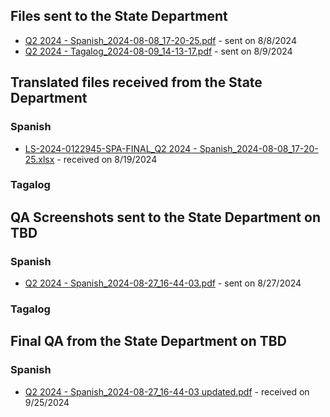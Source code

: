 ## Files sent to the State Department 

- [Q2 2024 - Spanish_2024-08-08_17-20-25.pdf](https://github.com/user-attachments/files/16551419/Q2.2024.-.Spanish_2024-08-08_17-20-25.pdf) - sent on 8/8/2024
- [Q2 2024 - Tagalog_2024-08-09_14-13-17.pdf](https://github.com/user-attachments/files/16562316/Q2.2024.-.Tagalog_2024-08-09_14-13-17.pdf) - sent on 8/9/2024

## Translated files received from the State Department 

### Spanish
- [LS-2024-0122945-SPA-FINAL_Q2 2024 - Spanish_2024-08-08_17-20-25.xlsx](https://github.com/user-attachments/files/16661789/LS-2024-0122945-SPA-FINAL_Q2.2024.-.Spanish_2024-08-08_17-20-25.xlsx) - received on 8/19/2024

### Tagalog

## QA Screenshots sent to the State Department on TBD

### Spanish
- [Q2 2024 - Spanish_2024-08-27_16-44-03.pdf](https://github.com/user-attachments/files/16766114/Q2.2024.-.Spanish_2024-08-27_16-44-03.pdf) - sent on 8/27/2024

### Tagalog

## Final QA from the State Department on TBD

### Spanish
- [Q2 2024 - Spanish_2024-08-27_16-44-03 updated.pdf](https://github.com/user-attachments/files/17133881/Q2.2024.-.Spanish_2024-08-27_16-44-03.updated.pdf) - received on 9/25/2024

